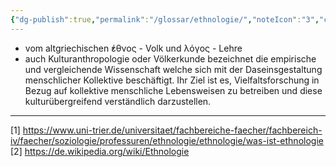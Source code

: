 ```yaml
---
{"dg-publish":true,"permalink":"/glossar/ethnologie/","noteIcon":"3","created":"2023-05-09T12:47:13.601+02:00","updated":"2023-06-04T21:51:37.725+02:00"}
---
```

 

- vom altgriechischen ̓έθνος - Volk und λόγος - Lehre
- auch Kulturanthropologie oder Völkerkunde bezeichnet die empirische und vergleichende Wissenschaft welche sich mit der Daseinsgestaltung menschlicher Kollektive beschäftigt. Ihr Ziel ist es, Vielfaltsforschung in Bezug auf kollektive menschliche Lebensweisen zu betreiben und diese kulturübergreifend verständlich darzustellen. 



---
[1] https://www.uni-trier.de/universitaet/fachbereiche-faecher/fachbereich-iv/faecher/soziologie/professuren/ethnologie/ethnologie/was-ist-ethnologie
[2] https://de.wikipedia.org/wiki/Ethnologie
